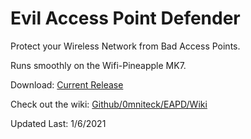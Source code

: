 # Evil Access Point Defender
Protect your Wireless Network from Bad Access Points.

Runs smoothly on the Wifi-Pineapple MK7.

Download: <a target="_blank" href="https://github.com/0mniteck/EAPD/archive/master.zip">Current Release</a>

Check out the wiki: <a target="_blank" href="https://github.com/0mniteck/EAPD/wiki/Wiki">Github/0mniteck/EAPD/Wiki</a>

Updated Last: 1/6/2021
